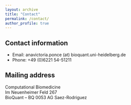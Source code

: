 ```yaml
---
layout: archive
title: "Contact"
permalink: /contact/
author_profile: true
---
```



## Contact information

* Email: anavictoria.ponce (at) bioquant.uni-heidelberg.de 
* Phone: +49 (0)6221 54-51211

## Mailing address

Computational Biomedicine  <br/>
Im Neuenheimer Feld 267  <br/>
BioQuant – BQ 0053 AG Saez-Rodriguez <br/>